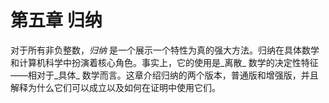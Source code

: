 # 第五章 归纳

对于所有非负整数，_归纳_ 是一个展示一个特性为真的强大方法。归纳在具体数学和计算机科学中扮演着核心角色。事实上，它的使用是_离散_ 数学的决定性特征——相对于_具体_ 数学而言。这章介绍归纳的两个版本，普通版和增强版，并且解释为什么它们可以成立以及如何在证明中使用它们。

